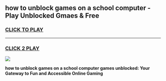 
## how to unblock games on a school computer - Play Unblocked Gmaes & Free
<h3>
<a href="https://news.freeplayer.one?title=how_to_unblock_games_on_a_school_computer&ref=16F">CLICK TO PLAY</a></h3>
<hr>

<h3>
<a href="https://news.freeplayer.one?title=how_to_unblock_games_on_a_school_computer&ref=16F">CLICK 2 PLAY</a>
  
</h3>

<a href="https://news.freeplayer.one?title=how_to_unblock_games_on_a_school_computer&ref=16F/"><img src="https://clearcache.store/games.png"></a>


**how to unblock games on a school computer games unblocked: Your Gateway to Fun and Accessible Online Gaming**
